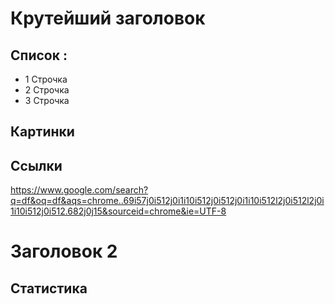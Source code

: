 # Крутейший заголовок

## Список :

* 1 Строчка
* 2 Строчка 
* 3 Строчка

## Картинки

## Ссылки 

https://www.google.com/search?q=df&oq=df&aqs=chrome..69i57j0i512j0i1i10i512j0i512j0i1i10i512l2j0i512l2j0i1i10i512j0i512.682j0j15&sourceid=chrome&ie=UTF-8

# Заголовок 2

## Статистика

